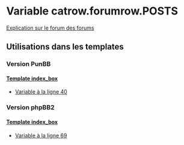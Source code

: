 # Variable catrow.forumrow.POSTS
[Explication sur le forum des forums](http://forum.forumactif.com/t294113-listing-des-variables#catrow.forumrow.POSTS)
## Utilisations dans les templates
### Version PunBB
#### [Template index_box](punbb/index_box.md)
* [Variable à la ligne 40](../punbb/index_box.tpl#L40)
### Version phpBB2
#### [Template index_box](subsilver/index_box.md)
* [Variable à la ligne 69](../subsilver/index_box.tpl#L69)